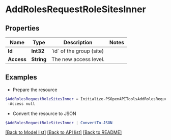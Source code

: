 # AddRolesRequestRoleSitesInner
## Properties

Name | Type | Description | Notes
------------ | ------------- | ------------- | -------------
**Id** | **Int32** | &#x60;id&#x60; of the group (site) | 
**Access** | **String** | The new access level. | 

## Examples

- Prepare the resource
```powershell
$AddRolesRequestRoleSitesInner = Initialize-PSOpenAPIToolsAddRolesRequestRoleSitesInner  -Id null `
 -Access null
```

- Convert the resource to JSON
```powershell
$AddRolesRequestRoleSitesInner | ConvertTo-JSON
```

[[Back to Model list]](../README.md#documentation-for-models) [[Back to API list]](../README.md#documentation-for-api-endpoints) [[Back to README]](../README.md)

